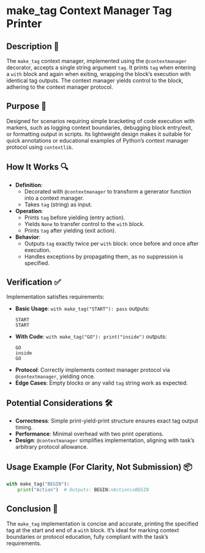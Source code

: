 # make_tag Context Manager Tag Printer

## Description 📝

The `make_tag` context manager, implemented using the `@contextmanager` decorator, accepts a single string argument `tag`.
It prints `tag` when entering a `with` block and again when exiting, wrapping the block’s execution with identical tag outputs.
The context manager yields control to the block, adhering to the context manager protocol.

## Purpose 🎯

Designed for scenarios requiring simple bracketing of code execution with markers, such as logging context boundaries, debugging block entry/exit, or formatting output in scripts.
Its lightweight design makes it suitable for quick annotations or educational examples of Python’s context manager protocol using `contextlib`.

## How It Works 🔍

-   **Definition**:
    -   Decorated with `@contextmanager` to transform a generator function into a context manager.
    -   Takes `tag` (string) as input.
-   **Operation**:
    -   Prints `tag` before yielding (entry action).
    -   Yields `None` to transfer control to the `with` block.
    -   Prints `tag` after yielding (exit action).
-   **Behavior**:
    -   Outputs `tag` exactly twice per `with` block: once before and once after execution.
    -   Handles exceptions by propagating them, as no suppression is specified.

## Verification ✅

Implementation satisfies requirements:

-   **Basic Usage**: `with make_tag("START"): pass` outputs:
    ```
    START
    START
    ```
-   **With Code**: `with make_tag("GO"): print("inside")` outputs:
    ```
    GO
    inside
    GO
    ```
-   **Protocol**: Correctly implements context manager protocol via `@contextmanager`, yielding once.
-   **Edge Cases**: Empty blocks or any valid `tag` string work as expected.

## Potential Considerations 🛠️

-   **Correctness**: Simple print-yield-print structure ensures exact tag output timing.
-   **Performance**: Minimal overhead with two print operations.
-   **Design**: `@contextmanager` simplifies implementation, aligning with task’s arbitrary protocol allowance.

## Usage Example (For Clarity, Not Submission) 📦

```python
with make_tag("BEGIN"):
    print("Action")  # Outputs: BEGIN\nAction\nBEGIN
```

## Conclusion 🚀

The `make_tag` implementation is concise and accurate, printing the specified tag at the start and end of a `with` block.
It’s ideal for marking context boundaries or protocol education, fully compliant with the task’s requirements.
